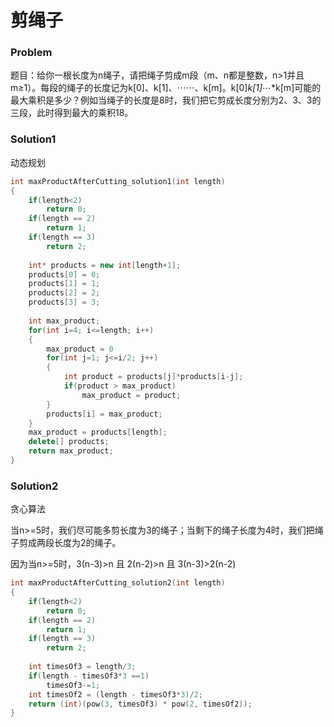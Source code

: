 # 剪绳子

### Problem

题目：给你一根长度为n绳子，请把绳子剪成m段（m、n都是整数，n>1并且m≥1）。每段的绳子的长度记为k[0]、k[1]、⋯⋯、k[m]。k[0]*k[1]*⋯*k[m]可能的最大乘积是多少？例如当绳子的长度是8时，我们把它剪成长度分别为2、3、3的三段，此时得到最大的乘积18。

### Solution1

动态规划

```c++
int maxProductAfterCutting_solution1(int length)
{
   	if(length<2)
        return 0;
    if(length == 2)
        return 1;
    if(length == 3)
        return 2;
    
    int* products = new int[length+1];
    products[0] = 0;
    products[1] = 1;
    products[2] = 2;
    products[3] = 3;
    
    int max_product;
    for(int i=4; i<=length; i++)
    {
        max_product = 0
        for(int j=1; j<=i/2; j++)
        {
            int product = products[j]*products[i-j];
            if(product > max_product)
                max_product = product;
        }
        products[i] = max_product;
    }
    max_product = products[length];
    delete[] products;
    return max_product;
}
```



### Solution2

贪心算法

当n>=5时，我们尽可能多剪长度为3的绳子；当剩下的绳子长度为4时，我们把绳子剪成两段长度为2的绳子。

因为当n>=5时，3(n-3)>n 且 2(n-2)>n 且 3(n-3)>2(n-2)

```c++
int maxProductAfterCutting_solution2(int length)
{
   	if(length<2)
        return 0;
    if(length == 2)
        return 1;
    if(length == 3)
        return 2;
    
    int timesOf3 = length/3;
    if(length - timesOf3*3 ==1)
        timesOf3-=1;
    int timesOf2 = (length - timesOf3*3)/2;
    return (int)(pow(3, timesOf3) * pow(2, timesOf2));
}
```

